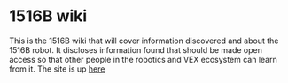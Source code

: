 # 1516B wiki

This is the 1516B wiki that will cover information discovered and about the 1516B robot. It discloses information found that should be made open access so that other people in the robotics and VEX ecosystem can learn from it. The site is up [here](https://calhighrobotics.github.io/1516b)
